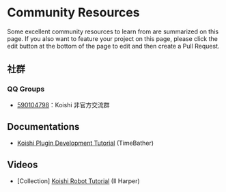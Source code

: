 # Community Resources

Some excellent community resources to learn from are summarized on this page. If you also want to feature your project on this page, please click the edit button at the bottom of the page to edit and then create a Pull Request.

## 社群

### QQ Groups

- [590104798](https://qm.qq.com/q/vJ0kcQePCM)：Koishi 非官方交流群

## Documentations

- [Koishi Plugin Development Tutorial](https://mp.weixin.qq.com/mp/appmsgalbum?action=getalbum\&album_id=2700565655187865601) (TimeBather)

## Videos

- [Collection] [Koishi Robot Tutorial](https://space.bilibili.com/23224916/channel/collectiondetail?sid=1049866) (Il Harper)
